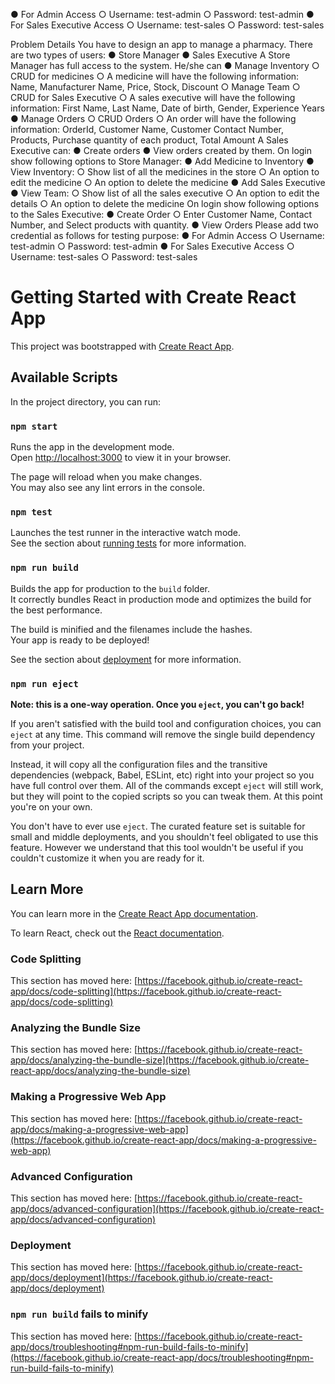 ● For Admin Access
○ Username: test-admin
○ Password: test-admin
● For Sales Executive Access
○ Username: test-sales
○ Password: test-sales


Problem Details
You have to design an app to manage a pharmacy. There are two types of users:
● Store Manager
● Sales Executive
A Store Manager has full access to the system. He/she can
● Manage Inventory
○ CRUD for medicines
○ A medicine will have the following information: Name, Manufacturer
Name, Price, Stock, Discount
○ Manage Team
○ CRUD for Sales Executive
○ A sales executive will have the following information: First Name,
Last Name, Date of birth, Gender, Experience Years
● Manage Orders
○ CRUD Orders
○ An order will have the following information: OrderId, Customer
Name, Customer Contact Number, Products, Purchase quantity of
each product, Total Amount
A Sales Executive can:
● Create orders
● View orders created by them.
On login show following options to Store Manager:
● Add Medicine to Inventory
● View Inventory:
○ Show list of all the medicines in the store
○ An option to edit the medicine
○ An option to delete the medicine
● Add Sales Executive
● View Team:
○ Show list of all the sales executive
○ An option to edit the details
○ An option to delete the medicine
On login show following options to the Sales Executive:
● Create Order
○ Enter Customer Name, Contact Number, and Select products with
quantity.
● View Orders
Please add two credential as follows for testing purpose:
● For Admin Access
○ Username: test-admin
○ Password: test-admin
● For Sales Executive Access
○ Username: test-sales
○ Password: test-sales


# Getting Started with Create React App

This project was bootstrapped with [Create React App](https://github.com/facebook/create-react-app).

## Available Scripts

In the project directory, you can run:

### `npm start`

Runs the app in the development mode.\
Open [http://localhost:3000](http://localhost:3000) to view it in your browser.

The page will reload when you make changes.\
You may also see any lint errors in the console.

### `npm test`

Launches the test runner in the interactive watch mode.\
See the section about [running tests](https://facebook.github.io/create-react-app/docs/running-tests) for more information.

### `npm run build`

Builds the app for production to the `build` folder.\
It correctly bundles React in production mode and optimizes the build for the best performance.

The build is minified and the filenames include the hashes.\
Your app is ready to be deployed!

See the section about [deployment](https://facebook.github.io/create-react-app/docs/deployment) for more information.

### `npm run eject`

**Note: this is a one-way operation. Once you `eject`, you can't go back!**

If you aren't satisfied with the build tool and configuration choices, you can `eject` at any time. This command will remove the single build dependency from your project.

Instead, it will copy all the configuration files and the transitive dependencies (webpack, Babel, ESLint, etc) right into your project so you have full control over them. All of the commands except `eject` will still work, but they will point to the copied scripts so you can tweak them. At this point you're on your own.

You don't have to ever use `eject`. The curated feature set is suitable for small and middle deployments, and you shouldn't feel obligated to use this feature. However we understand that this tool wouldn't be useful if you couldn't customize it when you are ready for it.

## Learn More

You can learn more in the [Create React App documentation](https://facebook.github.io/create-react-app/docs/getting-started).

To learn React, check out the [React documentation](https://reactjs.org/).

### Code Splitting

This section has moved here: [https://facebook.github.io/create-react-app/docs/code-splitting](https://facebook.github.io/create-react-app/docs/code-splitting)

### Analyzing the Bundle Size

This section has moved here: [https://facebook.github.io/create-react-app/docs/analyzing-the-bundle-size](https://facebook.github.io/create-react-app/docs/analyzing-the-bundle-size)

### Making a Progressive Web App

This section has moved here: [https://facebook.github.io/create-react-app/docs/making-a-progressive-web-app](https://facebook.github.io/create-react-app/docs/making-a-progressive-web-app)

### Advanced Configuration

This section has moved here: [https://facebook.github.io/create-react-app/docs/advanced-configuration](https://facebook.github.io/create-react-app/docs/advanced-configuration)

### Deployment

This section has moved here: [https://facebook.github.io/create-react-app/docs/deployment](https://facebook.github.io/create-react-app/docs/deployment)

### `npm run build` fails to minify

This section has moved here: [https://facebook.github.io/create-react-app/docs/troubleshooting#npm-run-build-fails-to-minify](https://facebook.github.io/create-react-app/docs/troubleshooting#npm-run-build-fails-to-minify)

